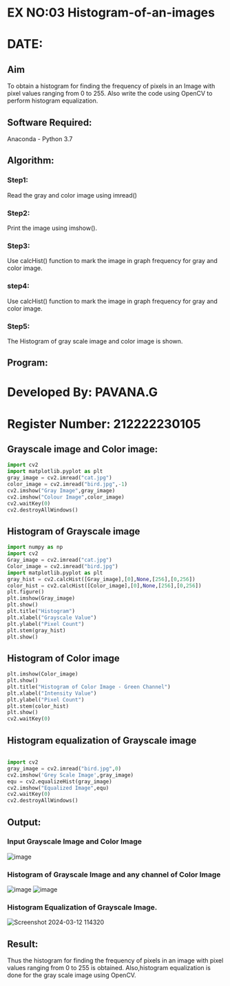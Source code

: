 # EX NO:03 Histogram-of-an-images
# DATE:
## Aim
To obtain a histogram for finding the frequency of pixels in an Image with pixel values ranging from 0 to 255. Also write the code using OpenCV to perform histogram equalization.

## Software Required:
Anaconda - Python 3.7

## Algorithm:
### Step1:
Read the gray and color image using imread()

### Step2:
Print the image using imshow().

### Step3:
Use calcHist() function to mark the image in graph frequency for gray and color image.

### step4:
Use calcHist() function to mark the image in graph frequency for gray and color image.

### Step5:
The Histogram of gray scale image and color image is shown.


## Program:

# Developed By: PAVANA.G
# Register Number: 212222230105

## Grayscale image and Color image:
```python
import cv2
import matplotlib.pyplot as plt
gray_image = cv2.imread("cat.jpg")
color_image = cv2.imread("bird.jpg",-1)
cv2.imshow("Gray Image",gray_image)
cv2.imshow("Colour Image",color_image)
cv2.waitKey(0)
cv2.destroyAllWindows()
```
## Histogram of Grayscale image
```python
import numpy as np
import cv2
Gray_image = cv2.imread("cat.jpg")
Color_image = cv2.imread("bird.jpg")
import matplotlib.pyplot as plt
gray_hist = cv2.calcHist([Gray_image],[0],None,[256],[0,256])
color_hist = cv2.calcHist([Color_image],[0],None,[256],[0,256])
plt.figure()
plt.imshow(Gray_image)
plt.show()
plt.title("Histogram")
plt.xlabel("Grayscale Value")
plt.ylabel("Pixel Count")
plt.stem(gray_hist)
plt.show()
```
## Histogram of Color image
```python
plt.imshow(Color_image)
plt.show()
plt.title("Histogram of Color Image - Green Channel")
plt.xlabel("Intensity Value")
plt.ylabel("Pixel Count")
plt.stem(color_hist)
plt.show()
cv2.waitKey(0)
```
## Histogram equalization of Grayscale image
```python

import cv2
gray_image = cv2.imread("bird.jpg",0)
cv2.imshow('Grey Scale Image',gray_image)
equ = cv2.equalizeHist(gray_image)
cv2.imshow("Equalized Image",equ)
cv2.waitKey(0)
cv2.destroyAllWindows()
```

## Output:
### Input Grayscale Image and Color Image
![image](https://github.com/gpavana/Histogram-of-an-images/assets/118787343/97daf977-a8c7-46d2-81f4-9095ef5acdb9)

### Histogram of Grayscale Image and any channel of Color Image
![image](https://github.com/gpavana/Histogram-of-an-images/assets/118787343/bee63b2d-4eca-4487-bc7f-63a0e3bc0833)
![image](https://github.com/gpavana/Histogram-of-an-images/assets/118787343/418c8d72-c2bc-4097-a9e4-4e2ae08b8a5f)

### Histogram Equalization of Grayscale Image.
![Screenshot 2024-03-12 114320](https://github.com/gpavana/Histogram-of-an-images/assets/118787343/84e31c01-4c3f-4d84-b616-89b1f92db2ab)

## Result: 
Thus the histogram for finding the frequency of pixels in an image with pixel values ranging from 0 to 255 is obtained. Also,histogram equalization is done for the gray scale image using OpenCV.
